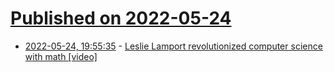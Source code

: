 # [Published on 2022-05-24](index.md)

* [2022-05-24, 19:55:35](https://news.ycombinator.com/item?id=31496816) - [Leslie Lamport revolutionized computer science with math [video]](https://www.youtube.com/watch?v=rkZzg7Vowao)
